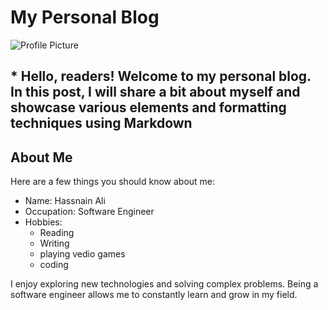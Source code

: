 # My Personal Blog

![Profile Picture](profile.png)

## * Hello, readers! Welcome to my personal blog. In this post, I will share a bit about myself and showcase various elements and formatting techniques using Markdown

## About Me

Here are a few things you should know about me:

- Name: Hassnain Ali
- Occupation: Software Engineer
- Hobbies:
  - Reading
  - Writing
  - playing vedio games
  - coding

I enjoy exploring new technologies and solving complex problems. Being a software engineer allows me to constantly learn and grow in my field.
